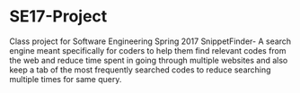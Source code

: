 # SE17-Project
Class project for Software Engineering Spring 2017
SnippetFinder- A search engine meant specifically for coders to help them find relevant codes from the web and reduce time spent in going through multiple websites and also keep a tab of the most frequently searched codes to reduce searching multiple times for same query.

